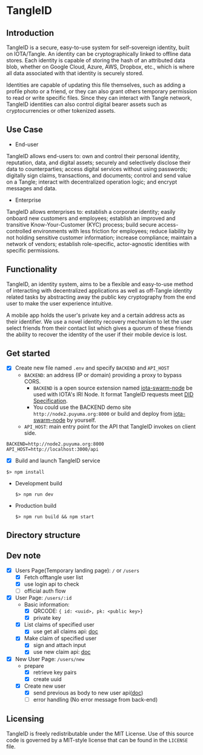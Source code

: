 # TangleID

## Introduction

TangleID is a secure, easy-to-use system for self-sovereign identity,
built on IOTA/Tangle. An identity can be cryptographically linked to
offline data stores. Each identity is capable of storing the hash of
an attributed data blob, whether on Google Cloud, Azure, AWS, Dropbox,
etc., which is where all data associated with that identity is securely
stored.

Identities are capable of updating this file themselves, such as adding
a profile photo or a friend, or they can also grant others temporary
permission to read or write specific files. Since they can interact with
Tangle network, TangleID identities can also control digital bearer assets
such as cryptocurrencies or other tokenized assets.

## Use Case

* End-user

TangleID allows end-users to: own and control their personal identity,
reputation, data, and digital assets; securely and selectively disclose
their data to counterparties; access digital services without using
passwords; digitally sign claims, transactions, and documents; control and
send value on a Tangle; interact with decentralized operation logic; and
encrypt messages and data.

* Enterprise

TangleID allows enterprises to: establish a corporate identity; easily
onboard new customers and employees; establish an improved and transitive
Know-Your-Customer (KYC) process; build secure access-controlled
environments with less friction for employees; reduce liability by not
holding sensitive customer information; increase compliance; maintain a
network of vendors; establish role-specific, actor-agnostic identities
with specific permissions.

## Functionality

TangleID, an identity system, aims to be a flexible and easy-to-use method
of interacting with decentralized applications as well as off-Tangle
 identity related tasks by abstracting away the public key cryptography from
the end user to make the user experience intuitive.

A mobile app holds the user's private key and a certain address acts as
their identifier. We use a novel identity recovery mechanism to let the
user select friends from their contact list which gives a quorum of these
friends the ability to recover the identity of the user if their mobile
device is lost.

## Get started

- [x] Create new file named `.env` and specify `BACKEND` and `API_HOST`
  * `BACKEND`: an address (IP or domain) providing a proxy to bypass CORS.
    * `BACKEND` is a open source extension named [iota-swarm-node](https://github.com/yillkid/iota-swarm-node) be used with IOTA's IRI Node. It format TangleID requests meet [DID Specification](https://w3c-ccg.github.io/did-spec/).
    * You could use the BACKEND demo site `http://node2.puyuma.org:8000` or build and deploy from [iota-swarm-node](https://github.com/yillkid/iota-swarm-node) by yourself.
  * `API_HOST`: main entry point for the API that TangleID invokes on client side.

```
BACKEND=http://node2.puyuma.org:8000
API_HOST=http://localhost:3000/api
```

- [x] Build and launch TangleID service

```shell
$> npm install
```

- Development build
    ```shell
    $> npm run dev
    ```
- Production build
    ```shell
    $> npm run build && npm start
    ```

## Directory structure

## Dev note

- [x] Users Page(Temporary landing page): `/` or `/users`
  - [x] Fetch offtangle user list
  - [x] use login api to check
  - [ ] official auth flow

- [x] User Page: `/users/:id`
  - Basic information:
    - [x] QRCODE: `{ id: <uuid>, pk: <public key>}`
    - [x] private key
  - [x] List claims of specified user
    - [x] use get all claims api: [doc](https://hackmd.io/s/Sku7aPFkM#)
  - [x] Make claim of specified user
    - [x] sign and attach input
    - [x] use new claim api: [doc](https://hackmd.io/s/HJyzQvF1z)

- [x] New User Page: `/users/new`
  - prepare
    - [x] retrieve key pairs
    - [x] create uuid
  - [x] Create new user
    - [x] send previous as body to new user api([doc](https://hackmd.io/s/BkB03arJz))
    - [ ] error handling (No error message from back-end)

## Licensing
TangleID is freely redistributable under the MIT License. Use of this source
code is governed by a MIT-style license that can be found in the `LICENSE` file.
